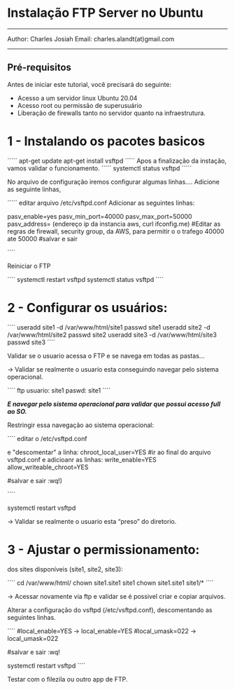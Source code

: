 ﻿# Instalação FTP Server no Ubuntu

<hr>
Author: Charles Josiah
Email: charles.alandt(at)gmail.com
<hr>

## Pré-requisitos

Antes de iniciar este tutorial, você precisará do seguinte:

* Acesso a um servidor linux Ubuntu 20.04 
* Acesso root ou permissão de superusuário
* Liberação de firewalls tanto no servidor quanto na infraestrutura.

# 1 - Instalando os pacotes basicos 
´´´´´
apt-get update
apt-get install vsftpd
´´´´´
Apos a finalização da instação, vamos validar o funcionamento.
´´´´´
systemctl status vsftpd
´´´´´

No arquivo de configuração iremos configurar algumas linhas.... 
Adicione as seguinte linhas,

´´´´´
editar arquivo /etc/vsftpd.conf
Adicionar as seguintes linhas:


pasv_enable=yes
pasv_min_port=40000
pasv_max_port=50000
pasv_address= (endereço ip da instancia aws, curl ifconfig.me)
#Editar as regras de firewall, security group, da AWS, para permitir o o trafego 40000 ate 50000
#salvar e sair

´´´´

Reiniciar o FTP

´´´´
systemctl restart vsftpd
systemctl status vsftpd
´´´´

# 2 - Configurar os usuários: 


´´´´
useradd site1 -d /var/www/html/site1
passwd site1
useradd site2 -d /var/www/html/site2
passwd site2
useradd site3 -d /var/www/html/site3
passwd site3
´´´´

Validar se o usuario acessa o FTP e se navega em todas as pastas…

-> Validar se realmente o usuario esta conseguindo navegar pelo sistema operacional.

´´´´
ftp <IP DA INSTANCIA>
usuario: site1
paswd: site1
´´´´

***E navegar pelo sistema operacional para validar que possui acesso full ao SO.***

Restringir essa navegação ao sistema operacional:


´´´´
editar o /etc/vsftpd.conf

e "descomentar" a linha:
chroot_local_user=YES
#ir ao final do arquivo vsftpd.conf e adicioanr as linhas:
write_enable=YES
allow_writeable_chroot=YES


#salvar e sair :wq!)

´´´´

systemctl restart vsftpd

-> Validar se realmente o usuario esta “preso” do diretorio.


# 3 - Ajustar o permissionamento:

dos sites disponíveis (site1, site2, site3):

´´´´
cd /var/www/html/
chown site1.site1 site1
chown site1.site1 site1/*
´´´´


-> Acessar novamente via ftp e validar se é possivel criar e copiar arquivos.

Alterar a configuração do vsftpd (/etc/vsftpd.conf), descomentando as seguintes linhas.

´´´´
#local_enable=YES -> local_enable=YES
#local_umask=022 -> local_umask=022 

#salvar e sair  :wq! 

systemctl restart vsftpd
´´´´


Testar com o filezila ou outro app de FTP.
